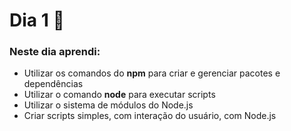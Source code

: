 # Dia 1 📆

### Neste dia aprendi:

* Utilizar os comandos do **npm** para criar e gerenciar pacotes e dependências
* Utilizar o comando **node** para executar scripts
* Utilizar o sistema de módulos do Node.js
* Criar scripts simples, com interação do usuário, com Node.js